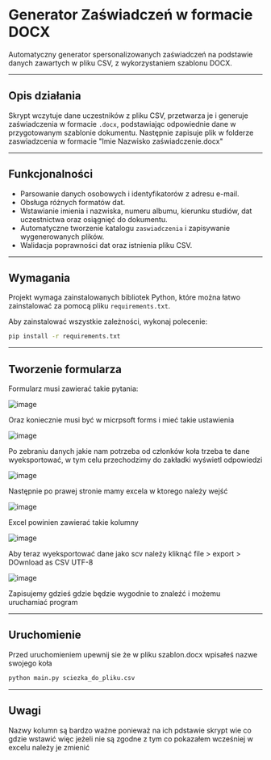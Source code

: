# Generator Zaświadczeń w formacie DOCX

Automatyczny generator spersonalizowanych zaświadczeń na podstawie danych zawartych w pliku CSV, z wykorzystaniem szablonu DOCX.

---

## Opis działania

Skrypt wczytuje dane uczestników z pliku CSV, przetwarza je i generuje zaświadczenia w formacie `.docx`, podstawiając odpowiednie dane w przygotowanym szablonie dokumentu.
Następnie zapisuje plik w folderze zaswiadzcenia w formacie "Imie Nazwisko zaświadczenie.docx"

---

## Funkcjonalności

- Parsowanie danych osobowych i identyfikatorów z adresu e-mail.
- Obsługa różnych formatów dat.
- Wstawianie imienia i nazwiska, numeru albumu, kierunku studiów, dat uczestnictwa oraz osiągnięć do dokumentu.
- Automatyczne tworzenie katalogu `zaswiadczenia` i zapisywanie wygenerowanych plików.
- Walidacja poprawności dat oraz istnienia pliku CSV.

---

## Wymagania

Projekt wymaga zainstalowanych bibliotek Python, które można łatwo zainstalować za pomocą pliku `requirements.txt`.

Aby zainstalować wszystkie zależności, wykonaj polecenie:

```bash
pip install -r requirements.txt
```

---
## Tworzenie formularza
Formularz musi zawierać takie pytania:

![image](https://github.com/user-attachments/assets/7ccb19cf-55c9-446c-95e2-c06a0a424852)

Oraz koniecznie musi być w micrpsoft forms i mieć takie ustawienia

![image](https://github.com/user-attachments/assets/b30d90aa-50fc-4ca9-bf25-44e478b7cab4)

Po zebraniu danych jakie nam potrzeba od członków koła trzeba te dane wyeksportować, w tym celu przechodzimy do zakładki wyświetl odpowiedzi

![image](https://github.com/user-attachments/assets/1c4987ea-a74a-4b2d-8fa4-b676c3e0c048)

Następnie po prawej stronie mamy excela w ktorego należy wejść

![image](https://github.com/user-attachments/assets/34f64e1a-4b6c-4db6-bfc1-626ec87beb19)

Excel powinien zawierać takie kolumny

![image](https://github.com/user-attachments/assets/6da6c194-6d6f-44f9-9d9b-979282f1ec2b)


Aby teraz wyeksportować dane jako scv należy kliknąć file > export > DOwnload as CSV UTF-8

![image](https://github.com/user-attachments/assets/2b77c20f-3864-4de6-8702-7bc0bef47454)

Zapisujemy gdzieś gdzie będzie wygodnie to znaleźć i możemu uruchamiać program

---

## Uruchomienie
Przed uruchomieniem upewnij sie że w pliku szablon.docx wpisałeś nazwe swojego koła

```bash
python main.py sciezka_do_pliku.csv
```

---

## Uwagi
Nazwy kolumn są bardzo ważne ponieważ na ich pdstawie skrypt wie co gdzie wstawić więc jeżeli nie są zgodne z tym co pokazałem wcześniej w excelu należy je zmienić
